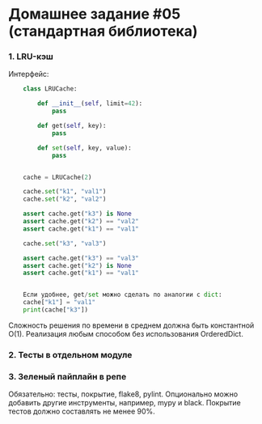 # Домашнее задание #05 (стандартная библиотека)

### 1. LRU-кэш
Интерфейс:

```py
    class LRUCache:

        def __init__(self, limit=42):
            pass

        def get(self, key):
            pass

        def set(self, key, value):
            pass


    cache = LRUCache(2)

    cache.set("k1", "val1")
    cache.set("k2", "val2")

    assert cache.get("k3") is None
    assert cache.get("k2") == "val2"
    assert cache.get("k1") == "val1"

    cache.set("k3", "val3")

    assert cache.get("k3") == "val3"
    assert cache.get("k2") is None
    assert cache.get("k1") == "val1"


    Если удобнее, get/set можно сделать по аналогии с dict:
    cache["k1"] = "val1"
    print(cache["k3"])
```

Сложность решения по времени в среднем должна быть константной O(1).
Реализация любым способом без использования OrderedDict.

### 2. Тесты в отдельном модуле

### 3. Зеленый пайплайн в репе
Обязательно: тесты, покрытие, flake8, pylint.
Опционально можно добавить другие инструменты, например, mypy и black.
Покрытие тестов должно составлять не менее 90%.
